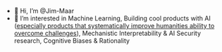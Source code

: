 - 👋 Hi, I’m @Jim-Maar
- 👀 I’m interested in Machine Learning, Building cool products with AI ([especially products that systematically improve humanities ability to overcome challenges](https://www.flf.org/fellowship)), Mechanistic Interpretability & AI Security research, Cognitive Biases & Rationality

<!---
Jim-Maar/Jim-Maar is a ✨ special ✨ repository because its `README.md` (this file) appears on your GitHub profile.
You can click the Preview link to take a look at your changes.
--->
